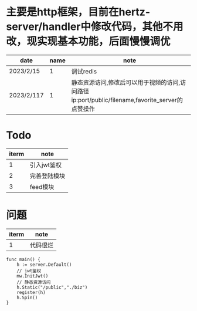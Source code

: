 # 主要是http框架，目前在hertz-server/handler中修改代码，其他不用改，现实现基本功能，后面慢慢调优

|date|name|note|
|---|---|---|
|2023/2/15|1|调试redis|
|2023/2/117|1|静态资源访问,修改后可以用于视频的访问,访问路径ip:port/public/filename,favorite_server的点赞操作|


# Todo
|iterm|note|
|---|---|
|1|引入jwt鉴权|
|2|完善登陆模块|
|3|feed模块|

# 问题
|iterm|note|
|---|---|
|1|代码很烂|

```golang
func main() {
	h := server.Default()
	// jwt鉴权
	mw.InitJwt()
	// 静态资源访问
	h.Static("/public","./biz")
	register(h)
	h.Spin()
}

```